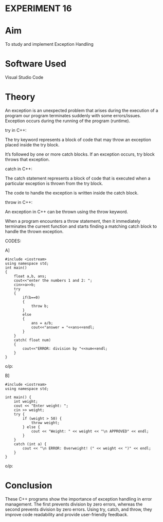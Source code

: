 # EXPERIMENT 16
# Aim
To study and implement Exception Handling
# Software Used
Visual Studio Code
# Theory
An exception is an unexpected problem that arises during the execution of a program our program terminates suddenly with some errors/issues. Exception occurs during the running of the program (runtime).


try in C++:

The try keyword represents a block of code that may throw an exception placed inside the try block.

It’s followed by one or more catch blocks. If an exception occurs, try block throws that exception.


catch in C++:

The catch statement represents a block of code that is executed when a particular exception is thrown from the try block.

The code to handle the exception is written inside the catch block.


throw in C++:

An exception in C++ can be thrown using the throw keyword.

When a program encounters a throw statement, then it immediately terminates the current function and starts finding a matching catch block to handle the thrown exception.

CODES:

A]

```
#include <iostream>
using namespace std;
int main()
{
    float a,b, ans;
    cout<<"enter the numbers 1 and 2: ";
    cin>>a>>b;
    try
    {
        if(b==0)
        {
            throw b;
        }
        else
        {
            ans = a/b;
            cout<<"answer = "<<ans<<endl;
        }
    }
    catch( float num)
    {
        cout<<"ERROR: division by "<<num<<endl;
    }
}
```

o/p:



B]
```
#include <iostream>
using namespace std;

int main() {
    int weight;
    cout << "Enter weight: ";  
    cin >> weight;            
    try {
        if (weight > 50) {    
            throw weight;      
        } else {
            cout << "Weight: " << weight << "\n APPROVED" << endl;
        }
    }
    catch (int a) {         
        cout << "\n ERROR: Overweight! (" << weight << ")" << endl;  
    }
}

```

o/p:


# Conclusion
These C++ programs show the importance of exception handling in error management. The first prevents division by zero errors, whereas the second prevents division by zero errors. Using try, catch, and throw, they improve code readability and provide user-friendly feedback.
